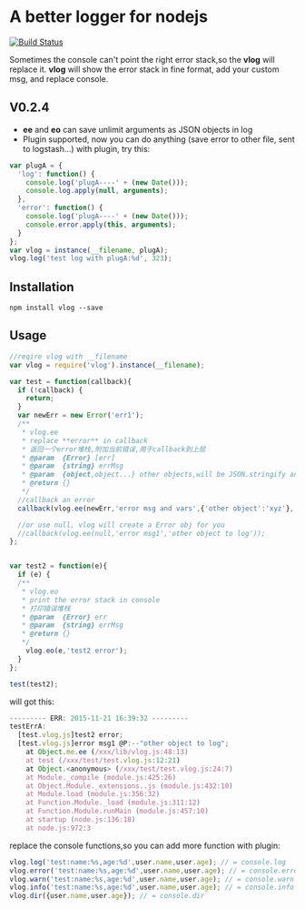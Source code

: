 # A better logger for nodejs
[![Build Status](https://travis-ci.org/keel/vlog.svg)](https://travis-ci.org/keel/vlog)

Sometimes the console can't point the right error stack,so the **vlog** will replace it.
**vlog** will show the error stack in fine format, add your custom msg, and replace console.


## V0.2.4
* **ee** and **eo** can save unlimit arguments as JSON objects in log
* Plugin supported, now you can do anything (save error to other file, sent to logstash...) with plugin, try this:
```javascript
var plugA = {
  'log': function() {
    console.log('plugA----' + (new Date()));
    console.log.apply(null, arguments);
  },
  'error': function() {
    console.log('plugA----' + (new Date()));
    console.error.apply(this, arguments);
  }
};
var vlog = instance(__filename, plugA);
vlog.log('test log with plugA:%d', 323);
```


## Installation
```
npm install vlog --save
```

## Usage
```javascript
//reqire vlog with __filename
var vlog = require('vlog').instance(__filename);

var test = function(callback){
  if (!callback) {
    return;
  }
  var newErr = new Error('err1');
  /**
   * vlog.ee
   * replace **error** in callback
   * 返回一个error堆栈,附加当前错误,用于callback到上层
   * @param  {Error} [err]
   * @param  {string} errMsg
   * @param  {object,object...} other objects,will be JSON.stringify and save to log
   * @return {}
   */
  //callback an error
  callback(vlog.ee(newErr,'error msg and vars',{'other object':'xyz'},'some other paras','more paras'));

  //or use null, vlog will create a Error obj for you
  //callback(vlog.ee(null,'error msg1','other object to log'));
};


var test2 = function(e){
  if (e) {
  /**
   * vlog.eo
   * print the error stack in console
   * 打印错误堆栈
   * @param  {Error} err
   * @param  {string} errMsg
   * @return {}
   */
    vlog.eo(e,'test2 error');
  }
};

test(test2);
```

will got this:

```javascript
--------- ERR: 2015-11-21 16:39:32 ---------
testErrA:
  [test.vlog.js]test2 error;
  [test.vlog.js]error msg1 @P:--"other object to log";
    at Object.me.ee (/xxx/lib/vlog.js:48:13)
    at test (/xxx/test/test.vlog.js:12:21)
    at Object.<anonymous> (/xxx/test/test.vlog.js:24:7)
    at Module._compile (module.js:425:26)
    at Object.Module._extensions..js (module.js:432:10)
    at Module.load (module.js:356:32)
    at Function.Module._load (module.js:311:12)
    at Function.Module.runMain (module.js:457:10)
    at startup (node.js:136:18)
    at node.js:972:3
```

replace the console functions,so you can add more function with plugin:

```javascript
vlog.log('test:name:%s,age:%d',user.name,user.age); // = console.log
vlog.error('test:name:%s,age:%d',user.name,user.age); // = console.error
vlog.warn('test:name:%s,age:%d',user.name,user.age); // = console.warn
vlog.info('test:name:%s,age:%d',user.name,user.age); // = console.info
vlog.dir({user.name,user.age}); // = console.dir
```


